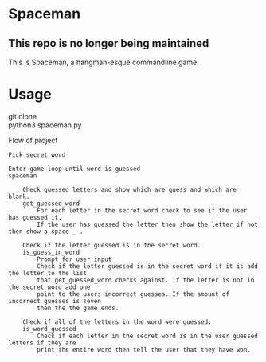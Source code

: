 # Spaceman
## This repo is no longer being maintained
This is Spaceman, a hangman-esque commandline game.

# Usage
git clone <this repo> \
python3 spaceman.py


Flow of project

    Pick secret_word

    Enter game loop until word is guessed
    spaceman

        Check guessed letters and show which are guess and which are blank.
        get_guessed_word
            For each letter in the secret word check to see if the user has guessed it.
            If the user has guessed the letter then show the letter if not then show a space _ .

        Check if the letter guessed is in the secret word.
        is_guess_in_word
            Prompt for user input
            Check if the letter guessed is in the secret word if it is add the letter to the list
            that get_guessed_word checks against. If the letter is not in the secret word add one
            point to the users incorrect guesses. If the amount of incorrect guesses is seven
            then the the game ends.

        Check if all of the letters in the word were guessed.
        is_word_guessed
            Check if each letter in the secret word is in the user guessed letters if they are
            print the entire word then tell the user that they have won.
